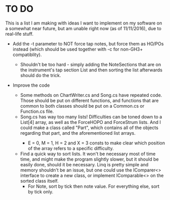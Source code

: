 # TO DO

This is a list I am making with ideas I want to implement on my software on a somewhat near future, but am unable right now (as of 11/11/2016), due to real-life stuff.

* Add the -t parameter to NOT force tap notes, but force them as HO/POs instead (which should be used together with -c for non-GH3+ compatiblity).
  * Shouldn't be too hard - simply adding the NoteSections that are on the instrument's tap section List and then sorting the list afterwards should do the trick.

* Improve the code
  * Some methods on ChartWriter.cs and Song.cs have repeated code. Those should be put on different functions, and functions that are common to both classes should be put on a Common.cs or Function.cs file.
  * Song.cs has way too many lists! Difficulties can be toned down to a List<Event>[4] array, as well as the ForceHOPO and ForceStrum lists. And I could make a class called "Part", which contains all of the objects regarding that part, and the aforementioned list arrays.
    * E = 0, M = 1, H = 2 and X = 3 consts to make clear which position of the array refers to a specific difficulty.
  * Find a quick way to sort lists. It won't be necessary most of time time, and might make the program slightly slower, but it should be easily done, should it be necessary. Linq is pretty simple and memory shouldn't be an issue, but one could use the IComparer<> interface to create a new class, or implement IComparable<> on the sorted class itself.
    * For Note, sort by tick then note value. For everything else, sort by tick only.